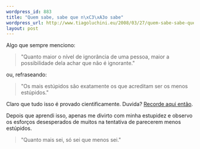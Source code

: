 ```yaml
--- 
wordpress_id: 883
title: "Quem sabe, sabe que n\xC3\xA3o sabe"
wordpress_url: http://www.tiagoluchini.eu/2008/03/27/quem-sabe-sabe-que-nao-sabe/
layout: post
---
```

Algo que sempre menciono:
<blockquote>"Quanto maior o nível de ignorância de uma pessoa, maior a possibilidade dela achar que não é ignorante."</blockquote>
ou, refraseando:
<blockquote>"Os mais estúpidos são exatamente os que acreditam ser os menos estúpidos."</blockquote>
Claro que tudo isso é provado cientificamente. Duvida? <a href="http://www.sfgate.com/cgi-bin/article.cgi?file=/chronicle/archive/2000/01/18/MN73840.DTL" target="_blank">Recorde aqui então</a>.

Depois que aprendi isso, apenas me divirto com minha estupidez e observo os esforços desesperados de muitos na tentativa de parecerem menos estúpidos.
<blockquote>"Quanto mais sei, só sei que menos sei."</blockquote>
